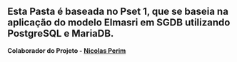 ## Esta Pasta é baseada no Pset 1, que se baseia na aplicação do modelo Elmasri em SGDB utilizando PostgreSQL e MariaDB.
**Colaborador do Projeto - [Nicolas Perim](https://github.com/nicorivis)**
